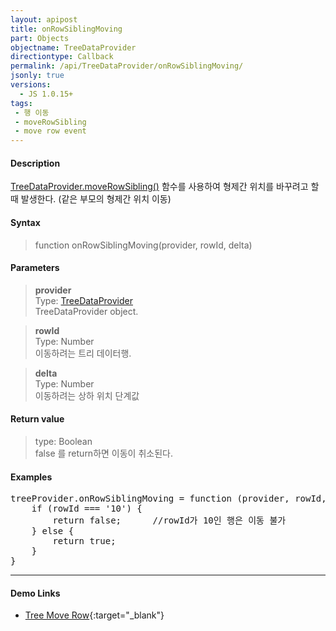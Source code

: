 ```yaml
---
layout: apipost
title: onRowSiblingMoving
part: Objects
objectname: TreeDataProvider
directiontype: Callback
permalink: /api/TreeDataProvider/onRowSiblingMoving/
jsonly: true
versions:
  - JS 1.0.15+
tags:
 - 행 이동
 - moveRowSibling
 - move row event
---
```



#### Description

 [TreeDataProvider.moveRowSibling()](/api/TreeDataProvider/moveRowSibling/) 함수를 사용하여 형제간 위치를 바꾸려고 할때 발생한다. (같은 부모의 형제간 위치 이동)  

#### Syntax

> function onRowSiblingMoving(provider, rowId, delta)  

#### Parameters

> **provider**  
> Type: [TreeDataProvider](/api/TreeDataProvider/)  
> TreeDataProvider object.   

> **rowId**    
> Type: Number    
> 이동하려는 트리 데이터행.  

> **delta**    
> Type: Number    
> 이동하려는 상하 위치 단계값      

#### Return value

> type: Boolean  
> false 를 return하면 이동이 취소된다.  

#### Examples 

<pre class="prettyprint">
treeProvider.onRowSiblingMoving = function (provider, rowId, delta) {
    if (rowId === '10') {
        return false;      //rowId가 10인 행은 이동 불가
    } else {
        return true;
    }
}
</pre>

---

#### Demo Links

* [Tree Move Row](http://demo.realgrid.com/Tree/TreeNodeControl){:target="_blank"} 